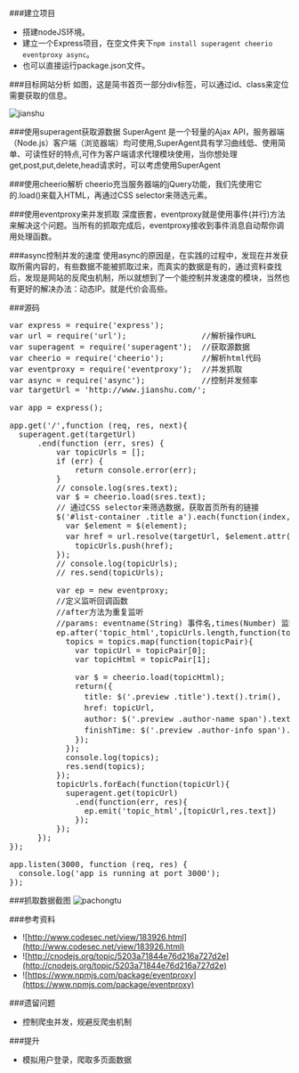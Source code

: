 
###建立项目
* 搭建nodeJS环境。
* 建立一个Express项目，在空文件夹下`npm install superagent cheerio eventproxy async`。
* 也可以直接运行package.json文件。

###目标网站分析
如图，这是简书首页一部分div标签，可以通过id、class来定位需要获取的信息。

![jianshu](http://i2.buimg.com/5ab3564dc3824933.png)

###使用superagent获取源数据
SuperAgent 是一个轻量的Ajax API，服务器端（Node.js）客户端（浏览器端）均可使用,SuperAgent具有学习曲线低、使用简单、可读性好的特点,可作为客户端请求代理模块使用，当你想处理get,post,put,delete,head请求时，可以考虑使用SuperAgent

###使用cheerio解析
cheerio充当服务器端的jQuery功能，我们先使用它的.load()来载入HTML，再通过CSS selector来筛选元素。

###使用eventproxy来并发抓取
深度嵌套，eventproxy就是使用事件(并行)方法来解决这个问题。当所有的抓取完成后，eventproxy接收到事件消息自动帮你调用处理函数。

###async控制并发的速度
使用async的原因是，在实践的过程中，发现在并发获取所需内容的，有些数据不能被抓取过来，而真实的数据是有的，通过资料查找后，发现是网站的反爬虫机制，所以就想到了一个能控制并发速度的模块，当然也有更好的解决办法：动态IP。就是代价会高些。

###源码
<pre>
var express = require('express');
var url = require('url');                //解析操作URL
var superagent = require('superagent');  //获取源数据
var cheerio = require('cheerio');        //解析html代码
var eventproxy = require('eventproxy');  //并发抓取
var async = require('async');            //控制并发频率
var targetUrl = 'http://www.jianshu.com/';

var app = express();

app.get('/',function (req, res, next){
  superagent.get(targetUrl)
      .end(function (err, sres) {
          var topicUrls = [];
          if (err) {
              return console.error(err);
          }
          // console.log(sres.text);
          var $ = cheerio.load(sres.text);
          // 通过CSS selector来筛选数据，获取首页所有的链接
          $('#list-container .title a').each(function(index,element) {
            var $element = $(element);
            var href = url.resolve(targetUrl, $element.attr('href'));   //补全url地址
              topicUrls.push(href);
          });
          // console.log(topicUrls);
          // res.send(topicUrls);

          var ep = new eventproxy;
          //定义监听回调函数
          //after方法为重复监听
          //params: eventname(String) 事件名,times(Number) 监听次数, callback 回调函数
          ep.after('topic_html',topicUrls.length,function(topics){
            topics = topics.map(function(topicPair){
              var topicUrl = topicPair[0];
              var topicHtml = topicPair[1];

              var $ = cheerio.load(topicHtml);
              return({
                title: $('.preview .title').text().trim(),                      //标题
                href: topicUrl,                                                 //文章链接
                author: $('.preview .author-name span').text().trim(),          //作者
                finishTime: $('.preview .author-info span').eq(3).text().trim() //发表时间
              });
            });
            console.log(topics);
            res.send(topics);
          });
          topicUrls.forEach(function(topicUrl){
            superagent.get(topicUrl)
              .end(function(err, res){
                ep.emit('topic_html',[topicUrl,res.text])
              });
          });
      });
});

app.listen(3000, function (req, res) {
  console.log('app is running at port 3000');
});
</pre>

###抓取数据截图
![pachongtu](http://i2.buimg.com/0942549ac195d52e.png)

###参考资料
* ![http://www.codesec.net/view/183926.html](http://www.codesec.net/view/183926.html)
* ![http://cnodejs.org/topic/5203a71844e76d216a727d2e](http://cnodejs.org/topic/5203a71844e76d216a727d2e)
* ![https://www.npmjs.com/package/eventproxy](https://www.npmjs.com/package/eventproxy)

###遗留问题
* 控制爬虫并发，规避反爬虫机制

###提升
* 模拟用户登录，爬取多页面数据
